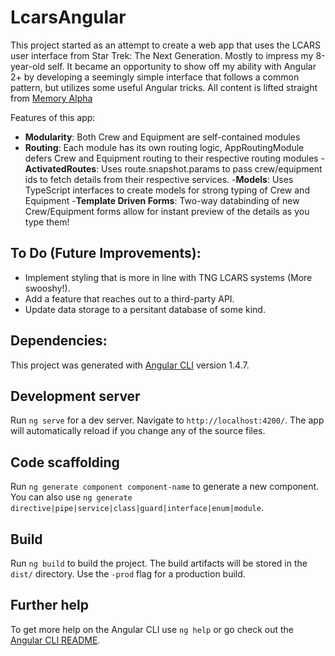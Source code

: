 # LcarsAngular

This project started as an attempt to create a web app that uses the LCARS user interface from Star Trek: The Next Generation. Mostly to impress my 8-year-old self. It became an opportunity to show off my ability with Angular 2+ by developing a seemingly simple interface that follows a common pattern, but utilizes some useful Angular tricks. All content is lifted straight from [Memory Alpha](http://memory-alpha.wikia.com/wiki/Portal:Main)

Features of this app:
- __Modularity__: Both Crew and Equipment are self-contained modules
- __Routing__: Each module has its own routing logic, AppRoutingModule defers Crew and Equipment routing to their respective routing modules
-__ActivatedRoutes__: Uses route.snapshot.params to pass crew/equipment ids to fetch details from their respective services.
-__Models__: Uses TypeScript interfaces to create models for strong typing of Crew and Equipment
-__Template Driven Forms__: Two-way databinding of new Crew/Equipment forms allow for instant preview of the details as you type them!

## To Do (Future Improvements):

- Implement styling that is more in line with TNG LCARS systems (More swooshy!).
- Add a feature that reaches out to a third-party API.
- Update data storage to a persitant database of some kind.

## Dependencies:

This project was generated with [Angular CLI](https://github.com/angular/angular-cli) version 1.4.7.


## Development server

Run `ng serve` for a dev server. Navigate to `http://localhost:4200/`. The app will automatically reload if you change any of the source files.

## Code scaffolding

Run `ng generate component component-name` to generate a new component. You can also use `ng generate directive|pipe|service|class|guard|interface|enum|module`.

## Build

Run `ng build` to build the project. The build artifacts will be stored in the `dist/` directory. Use the `-prod` flag for a production build.


## Further help

To get more help on the Angular CLI use `ng help` or go check out the [Angular CLI README](https://github.com/angular/angular-cli/blob/master/README.md).
